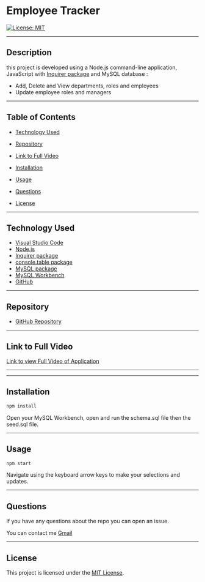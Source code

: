 # Employee Tracker

[![License: MIT](https://img.shields.io/badge/License-MIT-yellow.svg)](https://opensource.org/licenses/MIT)



***

## Description
this project is developed using  a Node.js command-line application,  JavaScript with [Inquirer package](https://www.npmjs.com/package/inquirer) and MySQL database :

- Add, Delete and View departments, roles and employees
- Update employee roles and managers

***

## Table of Contents

- [Technology Used](#technology-used)

- [Repository](#repository)

- [Link to Full Video](#link-to-full-video)



- [Installation](#installation)

- [Usage](#usage)



- [Questions](#questions)

- [License](#license)

***

## Technology Used

- [Visual Studio Code](https://code.visualstudio.com/)
- [Node.js](https://nodejs.org/en/)
- [Inquirer package](https://www.npmjs.com/package/inquirer)
- [console.table package](https://www.npmjs.com/package/console.table)
- [MySQL package](https://www.npmjs.com/package/mysql)
- [MySQL Workbench](https://www.mysql.com/products/workbench/)
- [GitHub](https://www.github.com)

***

## Repository

- [GitHub Repository](https://github.com/kumenger/employe-tracker)

***

## Link to Full Video

[Link to view Full Video of Application](https://drive.google.com/file/d/16WuPHHWTrKzKzxQuVxSYaC-2FejKLkP_/view)

***


***

## Installation

~~~javascript
npm install
~~~

Open your MySQL Workbench, open and run the schema.sql file then the seed.sql file.

***

## Usage

~~~javascript
npm start
~~~

Navigate using the keyboard arrow keys to make your selections and updates.

***


## Questions

If you have any questions about the repo you can open an issue.

You can contact me [Gmail](kumeprog@gmail.com)

***

## License

This project is licensed under the [MIT License](https://choosealicense.com/licenses/mit).



